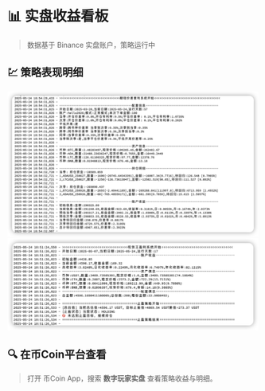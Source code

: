 # 📊 实盘收益看板

> 数据基于 Binance 实盘账户，策略运行中


## 💹 策略表现明细

![alt text](./image/image-期现价差套利收益.png)
![alt text](./image/image-现货王收益.png)

## 🔍 在币Coin平台查看

> 打开 币Coin App，搜索 **数字玩家实盘** 查看策略收益与明细。
